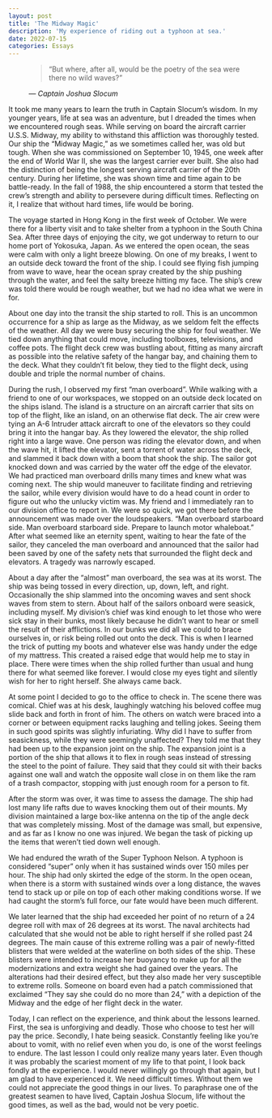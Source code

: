 ```yaml
---
layout: post
title: 'The Midway Magic'
description: 'My experience of riding out a typhoon at sea.'
date: 2022-07-15
categories: Essays
---
```


<figure class='quotation'>
    <blockquote>“But where, after all, would be the poetry of the sea were there no wild waves?”</blockquote>
    <cite class='citation'>&mdash; Captain Joshua Slocum</cite>
</figure>

<p class='text'>It took me many years to learn the truth in Captain Slocum’s wisdom. In my younger years, life at sea was an adventure, but I dreaded the times when we encountered rough seas. While serving on board the aircraft carrier U.S.S. Midway, my ability to withstand this affliction was thoroughly tested. Our ship the “Midway Magic,” as we sometimes called her, was old but tough. When she was commissioned on September 10, 1945, one week after the end of World War II, she was the largest carrier ever built. She also had the distinction of being the longest serving aircraft carrier of the 20th century. During her lifetime, she was shown time and time again to be battle-ready. In the fall of 1988, the ship encountered a storm that tested the crew’s strength and ability to persevere during difficult times. Reflecting on it, I realize that without hard times, life would be boring.</p>
<p class='text'>The voyage started in Hong Kong in the first week of October. We were there for a liberty visit and to take shelter from a typhoon in the South China Sea. After three days of enjoying the city, we got underway to return to our home port of Yokosuka, Japan.  As we entered the open ocean, the seas were calm with only a light breeze blowing. On one of my breaks, I went to an outside deck toward the front of the ship. I could see flying fish jumping from wave to wave, hear the ocean spray created by the ship pushing through the water, and feel the salty breeze hitting my face. The ship’s crew was told there would be rough weather, but we had no idea what we were in for.</p>
<p class='text'>About one day into the transit the ship started to roll. This is an uncommon occurrence for a ship as large as the Midway, as we seldom felt the effects of the weather. All day we were busy securing the ship for foul weather. We tied down anything that could move, including toolboxes, televisions, and coffee pots. The flight deck crew was bustling about, fitting as many aircraft as possible into the relative safety of the hangar bay, and chaining them to the deck. What they couldn’t fit below, they tied to the flight deck, using double and triple the normal number of chains.</p>
<p class='text'>During the rush, I observed my first “man overboard”. While walking with a friend to one of our workspaces, we stopped on an outside deck located on the ships island. The island is a structure on an aircraft carrier that sits on top of the flight, like an island, on an otherwise flat deck. The air crew were tying an A-6 Intruder attack aircraft to one of the elevators so they could bring it into the hangar bay. As they lowered the elevator, the ship rolled right into a large wave. One person was riding the elevator down, and when the wave hit, it lifted the elevator, sent a torrent of water across the deck, and slammed it back down with a boom that shook the ship. The sailor got knocked down and was carried by the water off the edge of the elevator. We had practiced man overboard drills many times and knew what was coming next. The ship would maneuver to facilitate finding and retrieving the sailor, while every division would have to do a head count in order to figure out who the unlucky victim was. My friend and I immediately ran to our division office to report in. We were so quick, we got there before the announcement was made over the loudspeakers. “Man overboard starboard side. Man overboard starboard side. Prepare to launch motor whaleboat.” After what seemed like an eternity spent, waiting to hear the fate of the sailor, they canceled the man overboard and announced that the sailor had been saved by one of the safety nets that surrounded the flight deck and elevators. A tragedy was narrowly escaped.</p>
<p class='text'>About a day after the “almost” man overboard, the sea was at its worst. The ship was being tossed in every direction, up, down, left, and right. Occasionally the ship slammed into the oncoming waves and sent shock waves from stem to stern. About half of the sailors onboard were seasick, including myself. My division’s chief was kind enough to let those who were sick stay in their bunks, most likely because he didn’t want to hear or smell the result of their afflictions. In our bunks we did all we could to brace ourselves in, or risk being rolled out onto the deck. This is when I learned the trick of putting my boots and whatever else was handy under the edge of my mattress. This created a raised edge that would help me to stay in place. There were times when the ship rolled further than usual and hung there for what seemed like forever. I would close my eyes tight and silently wish for her to right herself. She always came back.</p>
<p class='text'>At some point I decided to go to the office to check in. The scene there was comical. Chief was at his desk, laughingly watching his beloved coffee mug slide back and forth in front of him. The others on watch were braced into a corner or between equipment racks laughing and telling jokes. Seeing them in such good spirits was slightly infuriating.  Why did I have to suffer from seasickness, while they were seemingly unaffected? They told me that they had been up to the expansion joint on the ship. The expansion joint is a portion of the ship that allows it to flex in rough seas instead of stressing the steel to the point of failure. They said that they could sit with their backs against one wall and watch the opposite wall close in on them like the ram of a trash compactor, stopping with just enough room for a person to fit.</p>
<p class='text'>After the storm was over, it was time to assess the damage. The ship had lost many life rafts due to waves knocking them out of their mounts. My division maintained a large box-like antenna on the tip of the angle deck that was completely missing. Most of the damage was small, but expensive, and as far as I know no one was injured. We began the task of picking up the items that weren’t tied down well enough.</p>
<p class='text'>We had endured the wrath of the Super Typhoon Nelson. A typhoon is considered “super” only when it has sustained winds over 150 miles per hour. The ship had only skirted the edge of the storm. In the open ocean, when there is a storm with sustained winds over a long distance, the waves tend to stack up or pile on top of each other making conditions worse. If we had caught the storm’s full force, our fate would have been much different.</p>
<p class='text'>We later learned that the ship had exceeded her point of no return of a 24 degree roll with max of 26 degrees at its worst. The naval architects had calculated that she would not be able to right herself if she rolled past 24 degrees. The main cause of this extreme rolling was a pair of newly-fitted blisters that were welded at the waterline on both sides of the ship. These blisters were intended to increase her buoyancy to make up for all the modernizations and extra weight she had gained over the years. The alterations had their desired effect, but they also made her very susceptible to extreme rolls. Someone on board even had a patch commissioned that exclaimed “They say she could do no more than 24,” with a depiction of the Midway and the edge of her flight deck in the water.<p>
<p class='text'>Today, I can reflect on the experience, and think about the lessons learned. First, the sea is unforgiving and deadly. Those who choose to test her will pay the price.  Secondly, I hate being seasick. Constantly feeling like you’re about to vomit, with no relief even when you do, is one of the worst feelings to endure. The last lesson I could only realize many years later. Even though it was probably the scariest moment of my life to that point, I look back fondly at the experience. I would never willingly go through that again, but I am glad to have experienced it. We need difficult times. Without them we could not appreciate the good things in our lives. To paraphrase one of the greatest seamen to have lived, Captain Joshua Slocum, life without the good times, as well as the bad, would not be very poetic.</p>